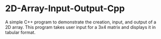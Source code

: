 # 2D-Array-Input-Output-Cpp
A simple C++ program to demonstrate the creation, input, and output of a 2D array. This program takes user input for a 3x4 matrix and displays it in tabular format.
